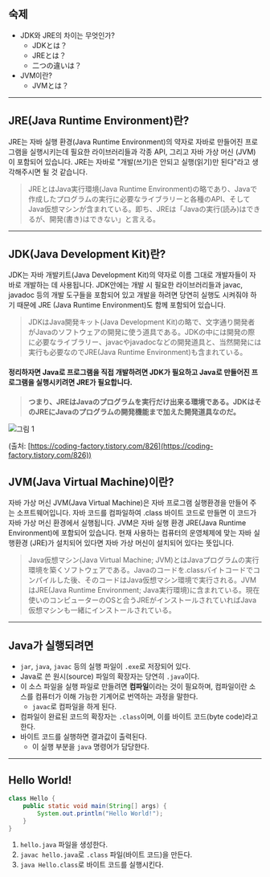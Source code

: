 ## 숙제
- JDK와 JRE의 차이는 무엇인가?
    - JDKとは？
    - JREとは？
    - 二つの違いは？
- JVM이란?
    - JVMとは？

---

## JRE(Java Runtime Environment)란?

JRE는 자바 실행 환경(Java Runtime Environment)의 약자로 자바로 만들어진 프로그램을 실행시키는데 필요한 라이브러리들과 각종 API, 그리고 자바 가상 머신 (JVM)이 포함되어 있습니다. JRE는 자바로 "개발(쓰기)은 안되고 실행(읽기)만 된다"라고 생각해주시면 될 것 같습니다.

> JREとはJava実行環境(Java Runtime Environment)の略であり、Javaで作成したプログラムの実行に必要なライブラリーと各種のAPI、そしてJava仮想マシンが含まれている。即ち、JREは「Javaの実行(読み)はできるが、開発(書き)はできない」と言える。

---

## JDK(Java Development Kit)란?

JDK는 자바 개발키트(Java Development Kit)의 약자로 이름 그대로 개발자들이 자바로 개발하는 데 사용됩니다. JDK안에는 개발 시 필요한 라이브러리들과 javac, javadoc 등의 개발 도구들을 포함되어 있고 개발을 하려면 당연히 실행도 시켜줘야 하기 때문에 JRE (Java Runtime Environment)도 함께 포함되어 있습니다.

> JDKはJava開発キット(Java Development Kit)の略で、文字通り開発者がJavaのソフトウェアの開発に使う道具である。JDKの中には開発の際に必要なライブラリー、javacやjavadocなどの開発道具と、当然開発には実行も必要なのでJRE(Java Runtime Environment)も含まれている。


#### 정리하자면 Java로 프로그램을 직접 개발하려면 JDK가 필요하고 Java로 만들어진 프로그램을 실행시키려면 JRE가 필요합니다.
> **つまり、JREはJavaのプログラムを実行だけ出来る環境である。JDKはそのJREにJavaのプログラムの開発機能まで加えた開発道具なのだ。**

![그림 1](https://blog.kakaocdn.net/dn/dYZ5zo/btruAiSxZGI/u1gxIOHNtkVV9KtNVl3knk/img.png)

(출처: [https://coding-factory.tistory.com/826](https://coding-factory.tistory.com/826))

## JVM(Java Virtual Machine)이란?

자바 가상 머신 JVM(Java Virtual Machine)은 자바 프로그램 실행환경을 만들어 주는 소프트웨어입니다. 자바 코드를 컴파일하여 .class 바이트 코드로 만들면 이 코드가 자바 가상 머신 환경에서 실행됩니다. JVM은 자바 실행 환경 JRE(Java Runtime Environment)에 포함되어 있습니다. 현재 사용하는 컴퓨터의 운영체제에 맞는 자바 실행환경 (JRE)가 설치되어 있다면 자바 가상 머신이 설치되어 있다는 뜻입니다.

> Java仮想マシン(Java Virtual Machine; JVM)とはJavaプログラムの実行環境を築くソフトウェアである。Javaのコードを.classバイトコードでコンパイルした後、そのコードはJava仮想マシン環境で実行される。JVMはJRE(Java Runtime Environment; Java実行環境)に含まれている。現在使いのコンピューターのOSと合うJREがインストールされていればJava仮想マシンも一緒にインストールされている。

---

## Java가 실행되려면

- `jar`, `java`, `javac` 등의 실행 파일이 `.exe`로 저장되어 있다.
- Java로 쓴 원시(source) 파일의 확장자는 당연히 `.java`이다.
- 이 소스 파일을 실행 파일로 만들려면 **컴파일**이라는 것이 필요하며, 컴파일이란 소스를 컴퓨터가 이해 가능한 기계어로 번역하는 과정을 말한다.
    - `javac`로 컴파일을 하게 된다.
- 컴파일이 완료된 코드의 확장자는 `.class`이며, 이를 바이트 코드(byte code)라고 한다.
- 바이트 코드를 실행하면 결과값이 출력된다.
    - 이 실행 부분을 `java` 명령어가 담당한다.

---

## Hello World!

```Java
class Hello {
	public static void main(String[] args) {
		System.out.println("Hello World!");
	}
}
```

1. `hello.java` 파일을 생성한다.
2. `javac hello.java`로 `.class` 파일(바이트 코드)을 만든다.
3. `java Hello.class`로 바이트 코드를 실행시킨다.
